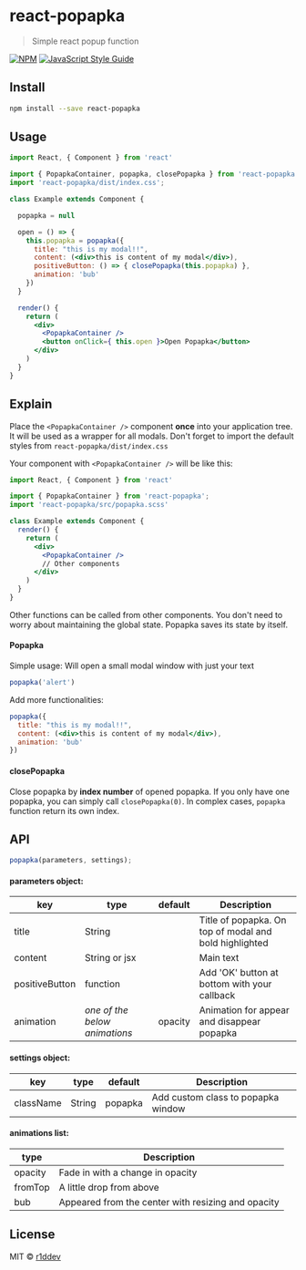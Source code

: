 # react-popapka

> Simple react popup function

[![NPM](https://img.shields.io/npm/v/react-popapka.svg)](https://www.npmjs.com/package/react-popapka) [![JavaScript Style Guide](https://img.shields.io/badge/code_style-standard-brightgreen.svg)](https://standardjs.com)

## Install

```bash
npm install --save react-popapka
```

## Usage

```jsx
import React, { Component } from 'react'

import { PopapkaContainer, popapka, closePopapka } from 'react-popapka';
import 'react-popapka/dist/index.css';

class Example extends Component {

  popapka = null

  open = () => {
    this.popapka = popapka({
      title: "this is my modal!!",
      content: (<div>this is content of my modal</div>),
      positiveButton: () => { closePopapka(this.popapka) },
      animation: 'bub'
    })
  }

  render() {
    return (
      <div>
        <PopapkaContainer />
        <button onClick={ this.open }>Open Popapka</button>
      </div>
    )
  }
}
```

## Explain

Place the `<PopapkaContainer />` component **once** into your application tree.
It will be used as a wrapper for all modals.
Don't forget to import the default styles from `react-popapka/dist/index.css`

Your component with `<PopapkaContainer />` will be like this:
```jsx
import React, { Component } from 'react'

import { PopapkaContainer } from 'react-popapka';
import 'react-popapka/src/popapka.scss'

class Example extends Component {
  render() {
    return (
      <div>
        <PopapkaContainer />
        // Other components
      </div>
    )
  }
}
```

Other functions can be called from other components. You don't need to worry about maintaining the global state. Popapka saves its state by itself.

#### Popapka

Simple usage:
Will open a small modal window with just your text
```jsx
popapka('alert')
```

Add more functionalities:

```jsx
popapka({
  title: "this is my modal!!",
  content: (<div>this is content of my modal</div>),
  animation: 'bub'
})
```

#### closePopapka

Close popapka by **index number** of opened popapka.
If you only have one popapka, you can simply call `closePopapka(0)`.
In complex cases, `popapka` function return its own index.

## API

```jsx
popapka(parameters, settings);
```

#### parameters object:

key | type | default | Description
----| ---- | ------- | -----------
title | String |  | Title of popapka. On top of modal and bold highlighted
content | String or jsx |  | Main text
positiveButton | function |  | Add 'OK' button at bottom with your callback
animation | *one of the below animations* | opacity | Animation for appear and disappear popapka

#### settings object:

key | type | default | Description
--- | ---- | ------- | -----------
className | String | popapka | Add custom class to popapka window

#### animations list:

type | Description
---- | -----------
opacity | Fade in with a change in opacity
fromTop | A little drop from above
bub | Appeared from the center with resizing and opacity

## License

MIT © [r1ddev](https://github.com/r1ddev)
